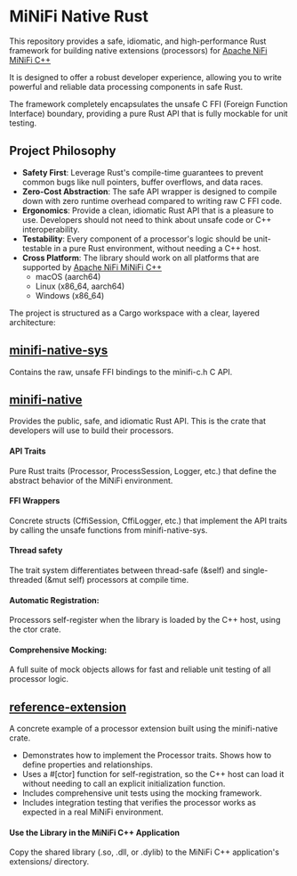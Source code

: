 # MiNiFi Native Rust

This repository provides a safe, idiomatic, and high-performance Rust framework for building native extensions (processors) for [Apache NiFi MiNiFi C++](https://github.com/apache/nifi-minifi-cpp)

It is designed to offer a robust developer experience, allowing you to write powerful and reliable data processing components in safe Rust.

The framework completely encapsulates the unsafe C FFI (Foreign Function Interface) boundary, providing a pure Rust API that is fully mockable for unit testing.

## Project Philosophy
 - **Safety First**: Leverage Rust's compile-time guarantees to prevent common bugs like null pointers, buffer overflows, and data races.
 - **Zero-Cost Abstraction**: The safe API wrapper is designed to compile down with zero runtime overhead compared to writing raw C FFI code.
 - **Ergonomics**: Provide a clean, idiomatic Rust API that is a pleasure to use. Developers should not need to think about unsafe code or C++ interoperability.
 - **Testability**: Every component of a processor's logic should be unit-testable in a pure Rust environment, without needing a C++ host.
 - **Cross Platform**: The library should work on all platforms that are supported by [Apache NiFi MiNiFi C++](https://github.com/apache/nifi-minifi-cpp)
   - macOS (aarch64)
   - Linux (x86_64, aarch64)
   - Windows (x86_64)


The project is structured as a Cargo workspace with a clear, layered architecture:
## [minifi-native-sys](minifi-native-sys)
Contains the raw, unsafe FFI bindings to the minifi-c.h C API.
## [minifi-native](minifi-native)
Provides the public, safe, and idiomatic Rust API. This is the crate that developers will use to build their processors.
#### API Traits
Pure Rust traits (Processor, ProcessSession, Logger, etc.) that define the abstract behavior of the MiNiFi environment.
#### FFI Wrappers
Concrete structs (CffiSession, CffiLogger, etc.) that implement the API traits by calling the unsafe functions from minifi-native-sys.
#### Thread safety
The trait system differentiates between thread-safe (&self) and single-threaded (&mut self) processors at compile time.
#### Automatic Registration:
Processors self-register when the library is loaded by the C++ host, using the ctor crate.
#### Comprehensive Mocking:
A full suite of mock objects allows for fast and reliable unit testing of all processor logic.


## [reference-extension](reference-extension)
A concrete example of a processor extension built using the minifi-native crate.
  - Demonstrates how to implement the Processor traits. Shows how to define properties and relationships.
  - Uses a #[ctor] function for self-registration, so the C++ host can load it without needing to call an explicit initialization function.
  - Includes comprehensive unit tests using the mocking framework.
  - Includes integration testing that verifies the processor works as expected in a real MiNiFi environment.
     

#### Use the Library in the MiNiFi C++ Application
Copy the shared library (.so, .dll, or .dylib) to the MiNiFi C++ application's extensions/ directory.